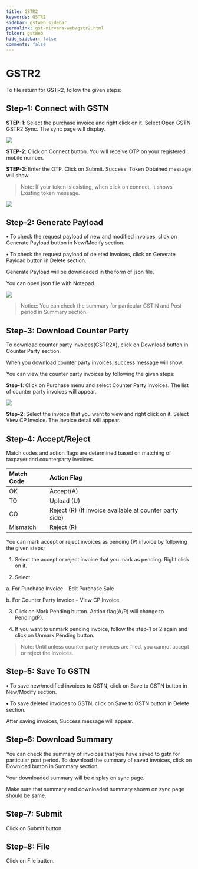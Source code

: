 ```yaml
---
title: GSTR2
keywords: GSTR2
sidebar: gstweb_sidebar
permalink: gst-nirvana-web/gstr2.html
folder: gstWeb
hide_sidebar: false
comments: false
---
```


# GSTR2

To file return for GSTR2, follow the given steps:

## Step-1: Connect with GSTN

**STEP-1**: Select the purchase invoice and right click on it. Select Open GSTN GSTR2 Sync. The sync page will display.

![](/images/connect-with-gstn-r2.png)


**STEP-2**: Click on Connect button. You will receive OTP on your registered mobile number.

**STEP-3**: Enter the OTP. Click on Submit. Success: Token Obtained message will show.

> Note: If your token is existing, when click on connect, it shows Existing token message.

![](/images/token-message-r2.png)


## Step-2: Generate Payload

**•**	To check the request payload of new and modified invoices, click on Generate Payload button in New/Modify section.

**•**	To check the request payload of deleted invoices, click on Generate Payload button in Delete section.

Generate Payload will be downloaded in the form of json file.

You can open json file with Notepad.

![](/images/generate-payload-r2.png)

>Notice: You can check the summary for particular GSTIN and Post period in Summary section.

## Step-3: Download Counter Party

To download counter party invoices(GSTR2A), click on Download button in Counter Party section.

When you download counter party invoices, success message will show.

You can view the counter party invoices by following the given steps:

**Step-1**: Click on Purchase menu and select Counter Party Invoices. The list of counter party invoices will appear.

![](/images/download-counter-party-r2.png)

**Step-2**: Select the invoice that you want to view and right click on it. Select View CP Invoice. The invoice detail will appear.

## Step-4: Accept/Reject

Match codes and action flags are determined based on matching of taxpayer and counterparty invoices.

|Match Code|Action Flag|
|:---------|:----------|
|OK|Accept(A)|
|TO|Upload (U)|
|CO|Reject (R) (If invoice available at counter party side)|
|Mismatch|Reject (R) |




You can mark accept or reject invoices as pending (P) invoice by following the given steps;

1.	Select the accept or reject invoice that you mark as pending. Right click on it.

2.	Select

a.	For Purchase Invoice – Edit Purchase Sale

b.	For Counter Party Invoice – View CP Invoice

3.	Click on Mark Pending button. Action flag(A/R) will change to Pending(P).

4.	If you want to unmark pending invoice, follow the step-1 or 2 again and click on Unmark Pending button.

>Note: Until unless counter party invoices are filed, you cannot accept or reject the invoices.

## Step-5: Save To GSTN

**•**	To save new/modified invoices to GSTN, click on Save to GSTN button in New/Modify section.

**•**	To save deleted invoices to GSTN, click on Save to GSTN button in Delete section.

After saving invoices, Success message will appear.

## Step-6: Download Summary

You can check the summary of invoices that you have saved to gstn for particular post period. To download the summary of saved invoices, click on Download button in Summary section.

Your downloaded summary will be display on sync page.

Make sure that summary and downloaded summary shown on sync page should be same.

## Step-7: Submit

Click on Submit button.

## Step-8: File

Click on File button.
